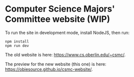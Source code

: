 # Computer Science Majors' Committee website (WIP)

To run the site in development mode, install NodeJS, then run:

```
npm install
npm run dev
```

The old website is here: <https://www.cs.oberlin.edu/~csmc/>.

The preview for the new website (this one) is here: <https://obiesource.github.io/csmc-website/>.
